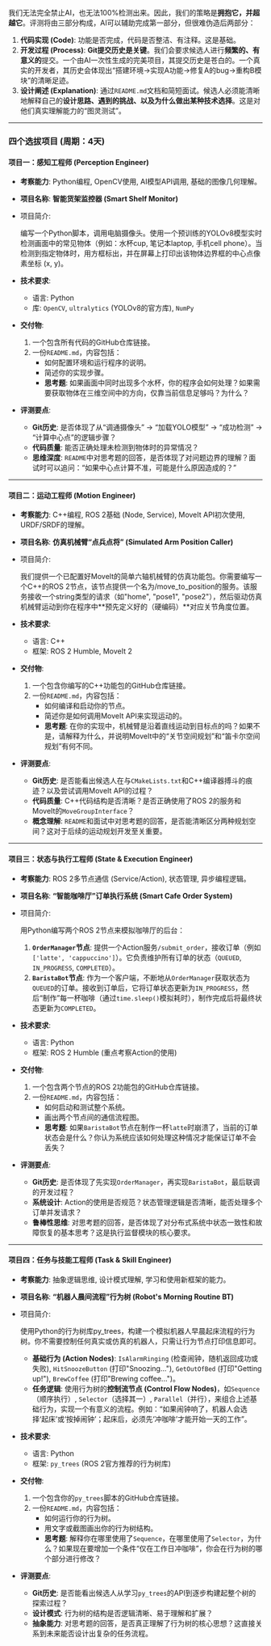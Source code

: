 

我们无法完全禁止AI，也无法100%检测出来。因此，我们的策略是**拥抱它，并超越它**。评测将由三部分构成，AI可以辅助完成第一部分，但很难伪造后两部分：

1. **代码实现 (Code)**: 功能是否完成，代码是否整洁、有注释。这是基础。
2. **开发过程 (Process)**: **Git提交历史是关键**。我们会要求候选人进行**频繁的、有意义的**提交。一个由AI一次性生成的完美项目，其提交历史是苍白的。一个真实的开发者，其历史会体现出“搭建环境->实现A功能->修复A的bug->重构B模块”的清晰足迹。
3. **设计阐述 (Explanation)**: 通过`README.md`文档和简短面试。候选人必须能清晰地解释自己的**设计思路、遇到的挑战、以及为什么做出某种技术选择**。这是对他们真实理解能力的“图灵测试”。

------



### 四个选拔项目 (周期：4天)





#### **项目一：感知工程师 (Perception Engineer)**



- **考察能力**: Python编程, OpenCV使用, AI模型API调用, 基础的图像几何理解。

- **项目名称**: **智能货架监控器 (Smart Shelf Monitor)**

- 项目简介:

  编写一个Python脚本，调用电脑摄像头。使用一个预训练的YOLOv8模型实时检测画面中的常见物体（例如：水杯cup, 笔记本laptop, 手机cell phone）。当检测到指定物体时，用方框标出，并在屏幕上打印出该物体边界框的中心点像素坐标 (x, y)。

- **技术要求**:

  - 语言: Python
  - 库: `OpenCV`, `ultralytics` (YOLOv8的官方库), `NumPy`

- **交付物**:

  1. 一个包含所有代码的GitHub仓库链接。
  2. 一份`README.md`，内容包括：
     - 如何配置环境和运行程序的说明。
     - 简述你的实现步骤。
     - **思考题**: 如果画面中同时出现多个水杯，你的程序会如何处理？如果需要获取物体在三维空间中的方向，仅靠当前信息足够吗？为什么？

- **评测要点**:

  - **Git历史**: 是否体现了从“调通摄像头” -> “加载YOLO模型” -> “成功检测” -> “计算中心点”的逻辑步骤？
  - **代码质量**: 能否正确处理未检测到物体时的异常情况？
  - **思维深度**: `README`中对思考题的回答，是否体现了对问题边界的理解？面试时可以追问：“如果中心点计算不准，可能是什么原因造成的？”

------



#### **项目二：运动工程师 (Motion Engineer)**



- **考察能力**: C++编程, ROS 2基础 (Node, Service), MoveIt API初次使用, URDF/SRDF的理解。

- **项目名称**: **仿真机械臂“点兵点将” (Simulated Arm Position Caller)**

- 项目简介:

  我们提供一个已配置好MoveIt的简单六轴机械臂的仿真功能包。你需要编写一个C++的ROS 2节点，该节点提供一个名为/move_to_position的服务。该服务接收一个string类型的请求（如"home", "pose1", "pose2"），然后驱动仿真机械臂运动到你在程序中**预先定义好的（硬编码）**对应关节角度位置。

- **技术要求**:

  - 语言: C++
  - 框架: ROS 2 Humble, MoveIt 2

- **交付物**:

  1. 一个包含你编写的C++功能包的GitHub仓库链接。
  2. 一份`README.md`，内容包括：
     - 如何编译和启动你的节点。
     - 简述你是如何调用MoveIt API来实现运动的。
     - **思考题**: 在你的实现中，机械臂是沿着直线运动到目标点的吗？如果不是，请解释为什么，并说明MoveIt中的“关节空间规划”和“笛卡尔空间规划”有何不同。

- **评测要点**:

  - **Git历史**: 是否能看出候选人在与`CMakeLists.txt`和C++编译器搏斗的痕迹？以及尝试调用MoveIt API的过程？
  - **代码质量**: C++代码结构是否清晰？是否正确使用了ROS 2的服务和MoveIt的`MoveGroupInterface`？
  - **概念理解**: `README`和面试中对思考题的回答，是否能清晰区分两种规划空间？这对于后续的运动规划开发至关重要。

------



#### **项目三：状态与执行工程师 (State & Execution Engineer)**



- **考察能力**: ROS 2多节点通信 (Service/Action), 状态管理, 异步编程逻辑。

- **项目名称**: **“智能咖啡厅”订单执行系统 (Smart Cafe Order System)**

- 项目简介:

  用Python编写两个ROS 2节点来模拟咖啡厅的后台：

  1. **`OrderManager`节点**: 提供一个Action服务`/submit_order`，接收订单（例如`['latte', 'cappuccino']`）。它负责维护所有订单的状态（`QUEUED`, `IN_PROGRESS`, `COMPLETED`）。
  2. **`BaristaBot`节点**: 作为一个客户端，不断地从`OrderManager`获取状态为`QUEUED`的订单。接收到订单后，它将订单状态更新为`IN_PROGRESS`，然后“制作”每一杯咖啡（通过`time.sleep()`模拟耗时），制作完成后将最终状态更新为`COMPLETED`。

- **技术要求**:

  - 语言: Python
  - 框架: ROS 2 Humble (重点考察Action的使用)

- **交付物**:

  1. 一个包含两个节点的ROS 2功能包的GitHub仓库链接。
  2. 一份`README.md`，内容包括：
     - 如何启动和测试整个系统。
     - 画出两个节点间的通信流程图。
     - **思考题**: 如果`BaristaBot`节点在制作一杯`latte`时崩溃了，当前的订单状态会是什么？你认为系统应该如何处理这种情况才能保证订单不会丢失？

- **评测要点**:

  - **Git历史**: 是否体现了先实现`OrderManager`，再实现`BaristaBot`，最后联调的开发过程？
  - **系统设计**: Action的使用是否规范？状态管理逻辑是否清晰，能否处理多个订单并发请求？
  - **鲁棒性思维**: 对思考题的回答，是否体现了对分布式系统中状态一致性和故障恢复的基本思考？这是执行监督模块的核心要求。

------



#### **项目四：任务与技能工程师 (Task & Skill Engineer)**



- **考察能力**: 抽象逻辑思维, 设计模式理解, 学习和使用新框架的能力。

- **项目名称**: **“机器人晨间流程”行为树 (Robot's Morning Routine BT)**

- 项目简介:

  使用Python的行为树库py_trees，构建一个模拟机器人早晨起床流程的行为树。你不需要控制任何真实或仿真的机器人，只需让行为节点打印信息即可。

  - **基础行为 (Action Nodes)**: `IsAlarmRinging` (检查闹钟，随机返回成功或失败), `HitSnoozeButton` (打印"Snoozing..."), `GetOutOfBed` (打印"Getting up!"), `BrewCoffee` (打印"Brewing coffee...")。
  - **任务逻辑**: 使用行为树的**控制流节点 (Control Flow Nodes)**，如`Sequence`（顺序执行）, `Selector`（选择其一）, `Parallel`（并行），来组合上述基础行为，实现一个有意义的流程。例如：“如果闹钟响了，机器人会选择‘起床’或‘按掉闹钟’；起床后，必须先‘冲咖啡’才能开始一天的工作”。

- **技术要求**:

  - 语言: Python
  - 框架: `py_trees` (ROS 2官方推荐的行为树库)

- **交付物**:

  1. 一个包含你的`py_trees`脚本的GitHub仓库链接。
  2. 一份`README.md`，内容包括：
     - 如何运行你的行为树。
     - 用文字或截图画出你的行为树结构。
     - **思考题**: 解释你在哪里使用了`Sequence`，在哪里使用了`Selector`，为什么？如果现在要增加一个条件“仅在工作日冲咖啡”，你会在行为树的哪个部分进行修改？

- **评测要点**:

  - **Git历史**: 是否能看出候选人从学习`py_trees`的API到逐步构建起整个树的探索过程？
  - **设计模式**: 行为树的结构是否逻辑清晰、易于理解和扩展？
  - **抽象能力**: 对思考题的回答，是否真正理解了行为树的核心思想？这直接关系到未来能否设计出复杂的任务流程。